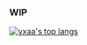 ### WIP

<!--
**Yxa2111/Yxa2111** is a ✨ _special_ ✨ repository because its `README.md` (this file) appears on your GitHub profile.

Here are some ideas to get you started:

- 🔭 I’m currently working on ...
- 🌱 I’m currently learning ...
- 👯 I’m looking to collaborate on ...
- 🤔 I’m looking for help with ...
- 💬 Ask me about ...
- 📫 How to reach me: ...
- 😄 Pronouns: ...
- ⚡ Fun fact: ...
-->


[![yxaa's top langs](https://github-readme-stats.vercel.app/api/top-langs/?username=Yxa2111&layout=compact&bg_color=-25,00132c,003247&text_color=ffffff&title_color=fce4ec)](https://github.com/Yxa2111)
